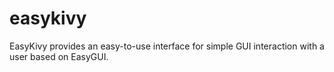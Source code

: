 # easykivy
EasyKivy provides an easy-to-use interface for simple GUI interaction with a user based on EasyGUI.
